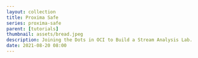 ```yaml
---
layout: collection
title: Proxima Safe
series: proxima-safe
parent: [tutorials]
thumbnail: assets/bread.jpeg
description: Joining the Dots in OCI to Build a Stream Analysis Lab.
date: 2021-08-20 08:00
---
```

